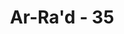 ---
title: "Ar-Ra'd - 35"
no: 35
arabic_no: ٣٥
ayah: ۞ مَثَلُ الْجَنَّةِ الَّتِيْ وُعِدَ الْمُتَّقُوْنَۗ تَجْرِيْ مِنْ تَحْتِهَا الْاَنْهٰرُۗ  اُكُلُهَا دَاۤىِٕمٌ وَّظِلُّهَاۗ تِلْكَ عُقْبَى الَّذِيْنَ اتَّقَوْا ۖوَّعُقْبَى الْكٰفِرِيْنَ النَّارُ 
translation: "Perumpamaan surga yang dijanjikan kepada orang yang bertakwa (ialah seperti taman), mengalir di bawahnya sungai-sungai; senantiasa berbuah dan teduh. Itulah tempat kesudahan bagi orang yang bertakwa; sedang tempat kesudahan bagi orang yang ingkar kepada Tuhan ialah neraka."
tafsir: "Salah satu kebiasaan Al-Quran adalah setelah menyebutkan hal-hal yang berkenaan dengan neraka, biasanya diiringi dengan menyebutkan hal-hal yang berkenaan dengan surga yang penuh dengan kenikmatan yang akan diperoleh orang-orang yang beriman, bertakwa, dan beramal saleh. \n\nDalam ayat ini, surga yang dijanjikan Allah kepada orang-orang yang bertakwa diumpamakan sebuah kebun yang indah dan subur karena dialiri sungai-sungai. Pohon-pohonnya dilukiskan berbuah tidak henti-hentinya dan memberikan naungan kepada orang yang berteduh di bawahnya. Surga tersebut merupakan tempat tinggal terakhir dan selamanya bagi orang-orang yang bertakwa.\n\nSebaliknya, neraka merupakan tempat kediaman yang penuh kesengsara-an bagi orang-orang kafir.\n\nDengan digambarkannya perbandingan antara kedua tempat tersebut, maka manusia yang hidup di dunia ini dipersilakan untuk memilih jalan ke surga dengan beriman, beramal, dan bertakwa, atau jalan ke neraka dengan kekafiran, kemusyrikan, dan perbuatan-perbuatan jahat."
---